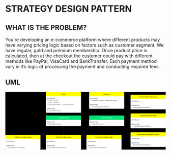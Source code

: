 # STRATEGY DESIGN PATTERN

## WHAT IS THE PROBLEM?

You're developing an e-commerce platform where different products may have varying pricing logic based on factors such as customer segment. 
We have regular, gold and premium membership. 
Once product price is calculated, then at the checkout the customer could pay with different methods like PayPal, VisaCard and BankTransfer. 
Each payment method vary in it’s logic of processing the payment and conducting required fees.


## UML
<p align="center">
  <img src="uml-diagram.jpg" alt="UML DIAGRAM" width="1000">
</p>
